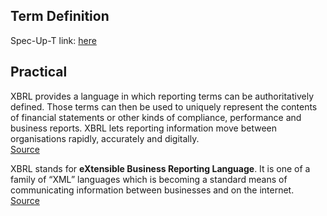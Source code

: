 ## Term Definition

Spec-Up-T link: <a href='https://weboftrust.github.io/WOT-terms/docs/glossary/extensible-business-reporting-language'>here</a>

## Practical
XBRL provides a language in which reporting terms can be authoritatively defined. Those terms can then be used to uniquely represent the contents of financial statements or other kinds of compliance, performance and business reports. XBRL lets reporting information move between organisations rapidly, accurately and digitally.  
[Source](https://www.xbrl.org/the-standard/what/an-introduction-to-xbrl/)

XBRL stands for **eXtensible Business Reporting Language**. It is one of a family of “XML” languages which is becoming a standard means of communicating information between businesses and on the internet.  
[Source](https://in.xbrl.org/about-us/what-is-xbrl/)
